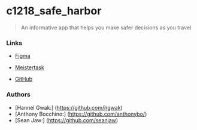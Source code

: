 # c1218_safe_harbor

> An informative app that helps you make safer decisions as you travel

### Links
- [Figma](https://www.figma.com/file/bvOHwFKU5kO56UclwyWL6PXh/Safe-Harbor-Final-Project?node-id=0%3A1)

- [Meistertask](https://www.meistertask.com/app/project/i6RD7nCW/final-project-safe-harbor)

- [GitHub](https://github.com/Learning-Fuze/c1218_safe_harbor)



### Authors
- [Hannel Gwak:] (https://github.com/hgwak)
- [Anthony Bocchino:] (https://github.com/anthonybo/)
- [Sean Jaw:] (https://github.com/seanjaw)
